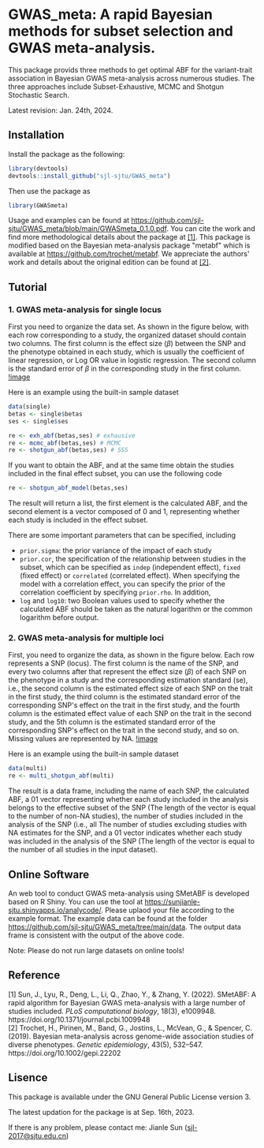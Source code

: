 # GWAS_meta: A rapid Bayesian methods for subset selection and GWAS meta-analysis.
This package provids three methods to get optimal ABF for the variant-trait association in Bayesian GWAS meta-analysis across numerous studies. The three approaches include Subset-Exhaustive, MCMC and Shotgun Stochastic Search. 

Latest revision: Jan. 24th, 2024.

## Installation
Install the package as the following:
```R
library(devtools)
devtools::install_github("sjl-sjtu/GWAS_meta")
```
Then use the package as
```R
library(GWASmeta)
```
Usage and examples can be found at https://github.com/sjl-sjtu/GWAS_meta/blob/main/GWASmeta_0.1.0.pdf. You can cite the work and find more methodological details about the package at [[1]](#rf1). This package is modified based on the Bayesian meta-analysis package "metabf" which is available at https://github.com/trochet/metabf. We appreciate the authors' work and details about the original edition can be found at [[2]](#rf2).

## Tutorial
### 1. GWAS meta-analysis for single locus
First you need to organize the data set. As shown in the figure below,  with each row corresponding to a study, the organized dataset should contain two columns. The first column is the effect size ($\beta$) between the SNP and the phenotype obtained in each study, which is usually the coefficient of linear regression, or Log OR value in logistic regression. The second column is the standard error of $\beta$ in the corresponding study in the first column.
[!image](https://github.com/sjl-sjtu/GWAS_meta/blob/main/software/www/single.png)

Here is an example using the built-in sample dataset
```R
data(single)
betas <- single$betas
ses <- single$ses

re <- exh_abf(betas,ses) # exhausive
re <- mcmc_abf(betas,ses) # MCMC
re <- shotgun_abf(betas,ses) # SSS
```

If you want to obtain the ABF, and at the same time obtain the studies included in the final effect subset, you can use the following code
```R
re <- shotgun_abf_model(betas,ses)
```
The result will return a list, the first element is the calculated ABF, and the second element is a vector composed of 0 and 1, representing whether each study is included in the effect subset.

There are some important parameters that can be specified, including
* `prior.sigma`: the prior variance of the impact of each study
* `prior.cor`, the specification of the relationship between studies in the subset, which can be specified as `indep` (independent effect), `fixed` (fixed effect) or `correlated` (correlated effect). When specifying the model with a correlation effect, you can specify the prior of the correlation coefficient by specifying `prior.rho`. In addition,  ​​
* `log` and `log10`: two Boolean values used to specify whether the calculated ABF should be taken as the natural logarithm or the common logarithm before output.

### 2. GWAS meta-analysis for multiple loci
First, you need to organize the data, as shown in the figure below. Each row represents a SNP (locus). The first column is the name of the SNP, and every two columns after that represent the effect size ($\beta$) of each SNP on the phenotype in a study and the corresponding estimation standard (se), i.e., the second column is the estimated effect size of each SNP on the trait in the first study, the third column is the estimated standard error of the corresponding SNP's effect on the trait in the first study, and the fourth column is the estimated effect value of each SNP on the trait in the second study, and the 5th column is the estimated standard error of the corresponding SNP's effect on the trait in the second study, and so on. Missing values ​​are represented by NA.
[!image](https://github.com/sjl-sjtu/GWAS_meta/blob/main/software/www/multiple.png)

Here is an example using the built-in sample dataset
```R
data(multi)
re <- multi_shotgun_abf(multi)
```
The result is a data frame, including the name of each SNP, the calculated ABF, a 01 vector representing whether each study included in the analysis belongs to the effective subset of the SNP (The length of the vector is equal to the number of non-NA studies), the number of studies included in the analysis of the SNP (i.e., all The number of studies excluding studies with NA estimates for the SNP, and a 01 vector indicates whether each study was included in the analysis of the SNP (The length of the vector is equal to the number of all studies in the input dataset).

## Online Software
An web tool to conduct GWAS meta-analysis using SMetABF is developed based on R Shiny. You can use the tool at https://sunjianle-sjtu.shinyapps.io/analycode/. Please uplaod your file according to the example format. The example data can be found at the folder https://github.com/sjl-sjtu/GWAS_meta/tree/main/data. The output data frame is consistent with the output of the above code.

Note: Please do not run large datasets on online tools!

## Reference
<div id="rf1"></div>
[1] Sun, J., Lyu, R., Deng, L., Li, Q., Zhao, Y., & Zhang, Y. (2022). SMetABF: A rapid algorithm for Bayesian GWAS meta-analysis with a large number of studies included. <i>PLoS computational biology</i>, 18(3), e1009948. https://doi.org/10.1371/journal.pcbi.1009948
<div id="rf2"></div>
[2] Trochet, H., Pirinen, M., Band, G., Jostins, L., McVean, G., & Spencer, C. (2019). Bayesian meta-analysis across genome-wide association studies of diverse phenotypes. <i>Genetic epidemiology</i>, 43(5), 532–547. https://doi.org/10.1002/gepi.22202

## Lisence
This package is available under the GNU General Public License version 3.

The latest updation for the package is at Sep. 16th, 2023.

If there is any problem, please contact me: Jianle Sun (sjl-2017@sjtu.edu.cn)
